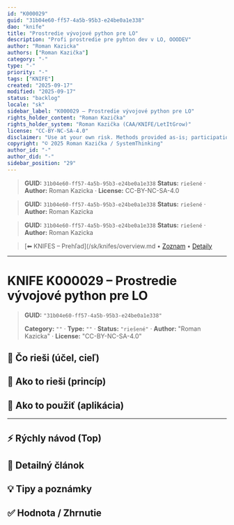 ```yaml
---
id: "K000029"
guid: "31b04e60-ff57-4a5b-95b3-e24be0a1e338"
dao: "knife"
title: "Prostredie vývojové python pre LO"
description: "Profi prostredie pre pyhton dev v LO, OOODEV"
author: "Roman Kazicka"
authors: ["Roman Kazička"]
category: "-"
type: "-"
priority: "-"
tags: ["KNIFE"]
created: "2025-09-17"
modified: "2025-09-17"
status: "backlog"
locale: "sk"
sidebar_label: "K000029 – Prostredie vývojové python pre LO"
rights_holder_content: "Roman Kazička"
rights_holder_system: "Roman Kazička (CAA/KNIFE/LetItGrow)"
license: "CC-BY-NC-SA-4.0"
disclaimer: "Use at your own risk. Methods provided as-is; participation is voluntary and context-aware."
copyright: "© 2025 Roman Kazička / SystemThinking"
author_id: "-"
author_did: "-"
sidebar_position: "29"
---
```

<!-- body:start -->

<!-- fm-visible: start -->
> **GUID:** `31b04e60-ff57-4a5b-95b3-e24be0a1e338`
> **Status:** `riešené` · **Author:** Roman Kazicka · **License:** CC-BY-NC-SA-4.0
<!-- fm-visible: end -->
<!-- body:start -->

<!-- fm-visible: start -->
> **GUID:** `31b04e60-ff57-4a5b-95b3-e24be0a1e338`
> **Status:** `riešené` · **Author:** Roman Kazicka
<!-- fm-visible: end -->
<!-- body:start -->

<!-- fm-visible: start -->
> **GUID:** `31b04e60-ff57-4a5b-95b3-e24be0a1e338`
> **Status:** `riešené` · **Author:** Roman Kazicka
<!-- fm-visible: end -->
<!-- body:start -->

<!-- nav:knifes -->
> [⬅ KNIFES – Prehľad](/sk/knifes/overview.md • [Zoznam](../KNIFE_Overview_List.md) • [Detaily](../KNIFE_Overview_Details.md)
---
# KNIFE K000029 – Prostredie vývojové python pre LO
<!-- fm-visible: start -->

> **GUID:** `"31b04e60-ff57-4a5b-95b3-e24be0a1e338"`
>   
> **Category:** `""` · **Type:** `""` · **Status:** `"riešené"` · **Author:** "Roman Kazicka" · **License:** "CC-BY-NC-SA-4.0"
<!-- fm-visible: end -->


## 🎯 Čo rieši (účel, cieľ)

## 🧩 Ako to rieši (princíp)

## 🧪 Ako to použiť (aplikácia)

---

## ⚡ Rýchly návod (Top)

## 📜 Detailný článok

## 💡 Tipy a poznámky

## ✅ Hodnota / Zhrnutie
